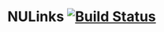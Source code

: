 # NULinks [![Build Status](https://github.com/kj800x/nulinks/workflows/CI/badge.svg)](https://github.com/kj800x/nulinks/actions)
